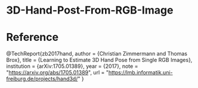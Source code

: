 # 3D-Hand-Post-From-RGB-Image



# Reference
@TechReport{zb2017hand,
  author    = {Christian Zimmermann and Thomas Brox},
  title     = {Learning to Estimate 3D Hand Pose from Single RGB Images},
  institution    = {arXiv:1705.01389},
  year      = {2017},
  note         = "https://arxiv.org/abs/1705.01389",
  url          = "https://lmb.informatik.uni-freiburg.de/projects/hand3d/"
}
